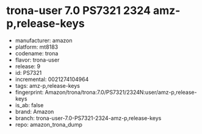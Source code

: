 # trona-user 7.0 PS7321 2324 amz-p,release-keys
- manufacturer: amazon
- platform: mt8183
- codename: trona
- flavor: trona-user
- release: 9
- id: PS7321
- incremental: 0021274104964
- tags: amz-p,release-keys
- fingerprint: Amazon/trona/trona:7.0/PS7321/2324N:user/amz-p,release-keys
- is_ab: false
- brand: Amazon
- branch: trona-user-7.0-PS7321-2324-amz-p,release-keys
- repo: amazon_trona_dump
